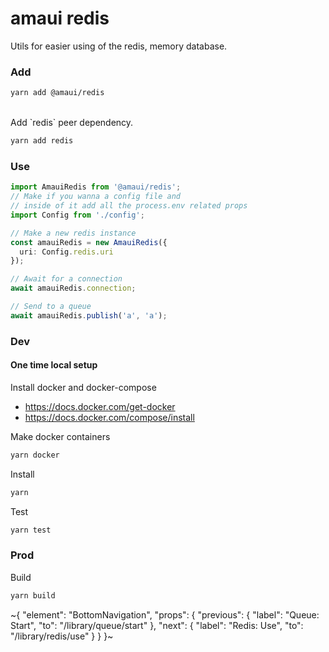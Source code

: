 
# amaui redis

Utils for easier using of the redis, memory database.

### Add

```bash
yarn add @amaui/redis
```

<br />
Add `redis` peer dependency.

```bash
yarn add redis
```

### Use

```ts
import AmauiRedis from '@amaui/redis';
// Make if you wanna a config file and
// inside of it add all the process.env related props
import Config from './config';

// Make a new redis instance
const amauiRedis = new AmauiRedis({
  uri: Config.redis.uri
});

// Await for a connection
await amauiRedis.connection;

// Send to a queue
await amauiRedis.publish('a', 'a'); 
```

### Dev

#### One time local setup

Install docker and docker-compose

- https://docs.docker.com/get-docker
- https://docs.docker.com/compose/install

Make docker containers

```bash
yarn docker
```

Install

```bash
yarn
```

Test

```bash
yarn test
```

### Prod

Build

```bash
yarn build
```

~{
  "element": "BottomNavigation",
  "props": {
    "previous": {
      "label": "Queue: Start",
      "to": "/library/queue/start"
    },
    "next": {
      "label": "Redis: Use",
      "to": "/library/redis/use"
    }
  }
}~

